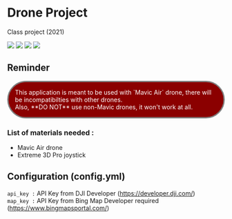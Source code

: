 # Drone Project
Class project (2021)

![](https://img.shields.io/github/issues/ZukiLTU/Portique_Project)
![](https://img.shields.io/github/forks/ZukiLTU/Portique_Project)
![](https://img.shields.io/github/stars/ZukiLTU/Portique_Project)
![](https://img.shields.io/github/license/ZukiLTU/Portique_Project)

## Reminder

<div class="rem">
<!--<img src = "" alt="">-->
This application is meant to be used with `Mavic Air` drone, there will be incompatibilties with other drones.
<br/>Also, **DO NOT** use non-Mavic drones, it won't work at all.
</div>



### List of materials needed :
<ul>
    <li>Mavic Air drone</li>
    <li>Extreme 3D Pro joystick</li>
</ul>

## Configuration (config.yml)
`api_key :` API Key from DJI Developer (https://developer.dji.com/)<br/>
`map_key :` API Key from Bing Map Developer required (https://www.bingmapsportal.com/)









<style>
    .rem{
        background: darkred;
        color: white;
        padding: 15px;
        border-radius:50px;
        -moz-border-radius:50px;
        -webkit-border-radius:50px;
        border: 3px solid GRAY;
    }
</style>